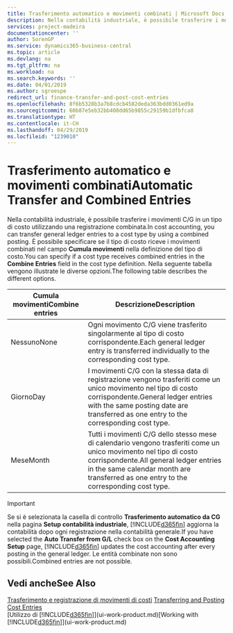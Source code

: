 ```yaml
---
title: Trasferimento automatico e movimenti combinati | Microsoft Docs
description: Nella contabilità industriale, è possibile trasferire i movimenti C/G in un tipo di costo utilizzando una registrazione combinata. È possibile specificare se il tipo di costo riceve i movimenti combinati nel campo **Cumula movimenti** nella definizione del tipo di costo. Nella seguente tabella vengono illustrate le diverse opzioni.
services: project-madeira
documentationcenter: ''
author: SorenGP
ms.service: dynamics365-business-central
ms.topic: article
ms.devlang: na
ms.tgt_pltfrm: na
ms.workload: na
ms.search.keywords: ''
ms.date: 04/01/2019
ms.author: sgroespe
redirect_url: finance-transfer-and-post-cost-entries
ms.openlocfilehash: 8f6b5328b3a7b8cdcb4582deda363bdd0361ed9a
ms.sourcegitcommit: 60b87e5eb32bb408dd65b9855c29159b1dfbfca8
ms.translationtype: HT
ms.contentlocale: it-CH
ms.lasthandoff: 04/29/2019
ms.locfileid: "1239010"
---
```

# <a name="automatic-transfer-and-combined-entries"></a><span data-ttu-id="c293a-105">Trasferimento automatico e movimenti combinati</span><span class="sxs-lookup"><span data-stu-id="c293a-105">Automatic Transfer and Combined Entries</span></span>
<span data-ttu-id="c293a-106">Nella contabilità industriale, è possibile trasferire i movimenti C/G in un tipo di costo utilizzando una registrazione combinata.</span><span class="sxs-lookup"><span data-stu-id="c293a-106">In cost accounting, you can transfer general ledger entries to a cost type by using a combined posting.</span></span> <span data-ttu-id="c293a-107">È possibile specificare se il tipo di costo riceve i movimenti combinati nel campo **Cumula movimenti** nella definizione del tipo di costo.</span><span class="sxs-lookup"><span data-stu-id="c293a-107">You can specify if a cost type receives combined entries in the **Combine Entries** field in the cost type definition.</span></span> <span data-ttu-id="c293a-108">Nella seguente tabella vengono illustrate le diverse opzioni.</span><span class="sxs-lookup"><span data-stu-id="c293a-108">The following table describes the different options.</span></span>  

|<span data-ttu-id="c293a-109">Cumula movimenti</span><span class="sxs-lookup"><span data-stu-id="c293a-109">Combine entries</span></span>|<span data-ttu-id="c293a-110">Descrizione</span><span class="sxs-lookup"><span data-stu-id="c293a-110">Description</span></span>|  
|---------------------|-----------------|  
|<span data-ttu-id="c293a-111">Nessuno</span><span class="sxs-lookup"><span data-stu-id="c293a-111">None</span></span>|<span data-ttu-id="c293a-112">Ogni movimento C/G viene trasferito singolarmente al tipo di costo corrispondente.</span><span class="sxs-lookup"><span data-stu-id="c293a-112">Each general ledger entry is transferred individually to the corresponding cost type.</span></span>|  
|<span data-ttu-id="c293a-113">Giorno</span><span class="sxs-lookup"><span data-stu-id="c293a-113">Day</span></span>|<span data-ttu-id="c293a-114">I movimenti C/G con la stessa data di registrazione vengono trasferiti come un unico movimento nel tipo di costo corrispondente.</span><span class="sxs-lookup"><span data-stu-id="c293a-114">General ledger entries with the same posting date are transferred as one entry to the corresponding cost type.</span></span>|  
|<span data-ttu-id="c293a-115">Mese</span><span class="sxs-lookup"><span data-stu-id="c293a-115">Month</span></span>|<span data-ttu-id="c293a-116">Tutti i movimenti C/G dello stesso mese di calendario vengono trasferiti come un unico movimento nel tipo di costo corrispondente.</span><span class="sxs-lookup"><span data-stu-id="c293a-116">All general ledger entries in the same calendar month are transferred as one entry to the corresponding cost type.</span></span>|  

> [!IMPORTANT]  
>  <span data-ttu-id="c293a-117">Se si è selezionata la casella di controllo **Trasferimento automatico da CG** nella pagina **Setup contabilità industriale**, [!INCLUDE[d365fin](includes/d365fin_md.md)] aggiorna la contabilità dopo ogni registrazione nella contabilità generale.</span><span class="sxs-lookup"><span data-stu-id="c293a-117">If you have selected the **Auto Transfer from G/L** check box on the **Cost Accounting Setup** page, [!INCLUDE[d365fin](includes/d365fin_md.md)] updates the cost accounting after every posting in the general ledger.</span></span> <span data-ttu-id="c293a-118">Le entità combinate non sono possibili.</span><span class="sxs-lookup"><span data-stu-id="c293a-118">Combined entries are not possible.</span></span>  

## <a name="see-also"></a><span data-ttu-id="c293a-119">Vedi anche</span><span class="sxs-lookup"><span data-stu-id="c293a-119">See Also</span></span>  
 <span data-ttu-id="c293a-120">[Trasferimento e registrazione di movimenti di costi](finance-transfer-and-post-cost-entries.md) </span><span class="sxs-lookup"><span data-stu-id="c293a-120">[Transferring and Posting Cost Entries](finance-transfer-and-post-cost-entries.md) </span></span>  
 <span data-ttu-id="c293a-121">[Utilizzo di [!INCLUDE[d365fin](includes/d365fin_md.md)]](ui-work-product.md)</span><span class="sxs-lookup"><span data-stu-id="c293a-121">[Working with [!INCLUDE[d365fin](includes/d365fin_md.md)]](ui-work-product.md)</span></span>
